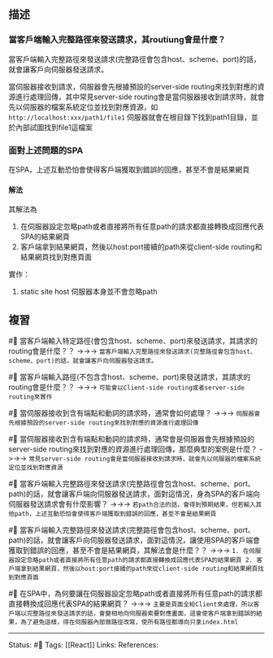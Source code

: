 ## 描述



### 當客戶端輸入完整路徑來發送請求，其routiung會是什麼？

當客戶端輸入完整路徑來發送請求(完整路徑會包含host、scheme、port)的話，就會讓客戶向伺服器發送請求。


當伺服器接收到請求，伺服器會先根據預設的server-side routing來找到對應的資源進行處理回傳，其中常見server-side routing會是當伺服器接收到請求時，就會先以伺服器的檔案系統定位並找到對應資源，如
`http://localhost:xxx/path1/file1`
伺服器就會在根目錄下找到path1目錄，並於內部試圖找到file1這檔案


### 面對上述問題的SPA

在SPA，上述互動恐怕會使得客戶端獲取到錯誤的回應，甚至不會是結果網頁


#### 解法
其解法為
1. 在伺服器設定忽略path或者直接將所有任意path的請求都直接轉換成回應代表SPA的結果網頁
2. 客戶端拿到結果網頁，然後以host:port接續的path來從client-side routing和結果網頁找到對應頁面

  

實作：
1. static site host 伺服器本身並不會忽略path



## 複習

#🧠 當客戶端輸入特定路徑(會包含host、scheme、port)來發送請求，其請求的routing會是什麼？？ ->->-> `當客戶端輸入完整路徑來發送請求(完整路徑會包含host、scheme、port)的話，就會讓客戶向伺服器發送請求。`
<!--SR:!2023-04-28,78,250-->


#🧠 當客戶端輸入路徑(不包含含host、scheme、port)來發送請求，其請求的routing會是什麼？？ ->->-> `可能會以Client-side routing或者server-side routing來實作`
<!--SR:!2023-05-09,27,208-->

#🧠 當伺服器接收到含有端點和動詞的請求時，通常會如何處理？ ->->-> `伺服器會先根據預設的server-side routing來找到對應的資源進行處理回傳`
<!--SR:!2023-09-26,170,250-->

#🧠 當伺服器接收到含有端點和動詞的請求時，通常會是伺服器會先根據預設的server-side routing來找到對應的資源進行處理回傳，那麼典型的案例是什麼？ ->->-> `常見server-side routing會是當伺服器接收到請求時，就會先以伺服器的檔案系統定位並找到對應資源`
<!--SR:!2023-05-01,80,250-->

#🧠 當客戶端輸入完整路徑來發送請求(完整路徑會包含host、scheme、port、path)的話，就會讓客戶端向伺服器發送請求，面對這情況，身為SPA的客戶端向伺服器發送請求會有什麼影響？ ->->-> `若path合法的話，會得到預期結果，但若輸入其他path，上述互動恐怕會使得客戶端獲取到錯誤的回應，甚至不會是結果網頁`
<!--SR:!2023-05-06,84,250-->


#🧠 當客戶端輸入完整路徑來發送請求(完整路徑會包含host、scheme、port、path)的話，就會讓客戶向伺服器發送請求，面對這情況，讓使用SPA的客戶端會獲取到錯誤的回應，甚至不會是結果網頁，其解法會是什麼？？ ->->-> `1. 在伺服器設定忽略path或者直接將所有任意path的請求都直接轉換成回應代表SPA的結果網頁 2. 客戶端拿到結果網頁，然後以host:port接續的path來從client-side routing和結果網頁找到對應頁面`
<!--SR:!2023-04-29,74,230-->

#🧠 在SPA中，為何要讓在伺服器設定忽略path或者直接將所有任意path的請求都直接轉換成回應代表SPA的結果網頁？ ->->-> `主要是頁面全給Client來處理，所以客戶端以完整路徑來發送請求的話，會變相地向伺服器索要對應畫面，這會使客戶端拿到錯誤的結果，為了避免這樣，得在伺服器內部做路徑改寫，使所有路徑都導向只拿index.html`
<!--SR:!2023-11-02,191,248-->



---
Status: #🌱 
Tags:
[[React]]
Links:
References: